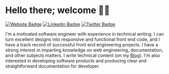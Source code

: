 # Hello there; welcome 👋👋
[![Website Badge](https://img.shields.io/badge/-miracool.ml-000000?style=for-the-badge&logo=Google-Chrome&logoColor=white&link=https://miracool.ml)](https://miracool.ml) [![Linkedin Badge](https://img.shields.io/badge/-i_am_miracle-blue?style=for-the-badge&logo=Linkedin&logoColor=white&link=https://www.linkedin.com/in/emmanuel-makanju/)](https://www.linkedin.com/in/emmanuel-makanju/) [![Twitter Badge](https://img.shields.io/badge/-@i_am_miracle-1ca0f1?style=for-the-badge&logo=twitter&logoColor=white&link=https://twitter.com/_miracool)](https://twitter.com/_miracool)

I'm a motivated software engineer with experience in technical writing. I can turn excellent designs into responsive and functional front end code, and I have a track record of successful front end engineering projects. I have a strong interest in imparting knowledge on web engineering, documentation, and other subjects matters. I write technical content (on my [Blog](https://dev.to/miracool)). I'm also interested in developing software products and producing clear and straightforward documentation for developer.

